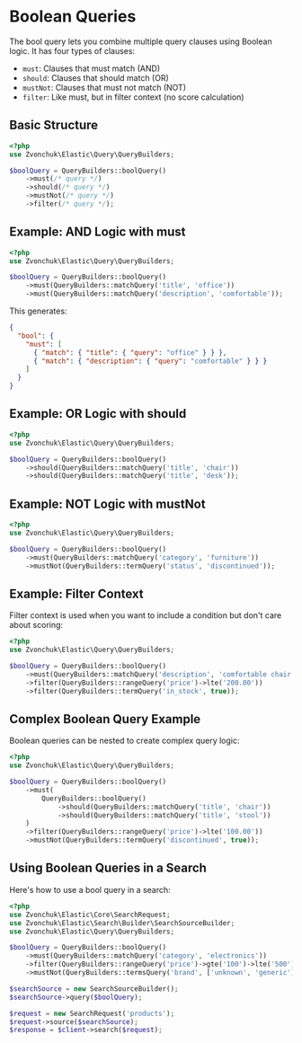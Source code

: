 # Boolean Queries

The bool query lets you combine multiple query clauses using Boolean logic. It has four types of clauses:

- `must`: Clauses that must match (AND)
- `should`: Clauses that should match (OR)
- `mustNot`: Clauses that must not match (NOT)
- `filter`: Like must, but in filter context (no score calculation)

## Basic Structure

```php
<?php
use Zvonchuk\Elastic\Query\QueryBuilders;

$boolQuery = QueryBuilders::boolQuery()
    ->must(/* query */)
    ->should(/* query */)
    ->mustNot(/* query */)
    ->filter(/* query */);
```

## Example: AND Logic with must

```php
<?php
use Zvonchuk\Elastic\Query\QueryBuilders;

$boolQuery = QueryBuilders::boolQuery()
    ->must(QueryBuilders::matchQuery('title', 'office'))
    ->must(QueryBuilders::matchQuery('description', 'comfortable'));
```

This generates:

```json
{
  "bool": {
    "must": [
      { "match": { "title": { "query": "office" } } },
      { "match": { "description": { "query": "comfortable" } } }
    ]
  }
}
```

## Example: OR Logic with should

```php
<?php
use Zvonchuk\Elastic\Query\QueryBuilders;

$boolQuery = QueryBuilders::boolQuery()
    ->should(QueryBuilders::matchQuery('title', 'chair'))
    ->should(QueryBuilders::matchQuery('title', 'desk'));
```

## Example: NOT Logic with mustNot

```php
<?php
use Zvonchuk\Elastic\Query\QueryBuilders;

$boolQuery = QueryBuilders::boolQuery()
    ->must(QueryBuilders::matchQuery('category', 'furniture'))
    ->mustNot(QueryBuilders::termQuery('status', 'discontinued'));
```

## Example: Filter Context

Filter context is used when you want to include a condition but don't care about scoring:

```php
<?php
use Zvonchuk\Elastic\Query\QueryBuilders;

$boolQuery = QueryBuilders::boolQuery()
    ->must(QueryBuilders::matchQuery('description', 'comfortable chair'))
    ->filter(QueryBuilders::rangeQuery('price')->lte('200.00'))
    ->filter(QueryBuilders::termQuery('in_stock', true));
```

## Complex Boolean Query Example

Boolean queries can be nested to create complex query logic:

```php
<?php
use Zvonchuk\Elastic\Query\QueryBuilders;

$boolQuery = QueryBuilders::boolQuery()
    ->must(
        QueryBuilders::boolQuery()
            ->should(QueryBuilders::matchQuery('title', 'chair'))
            ->should(QueryBuilders::matchQuery('title', 'stool'))
    )
    ->filter(QueryBuilders::rangeQuery('price')->lte('100.00'))
    ->mustNot(QueryBuilders::termQuery('discontinued', true));
```

## Using Boolean Queries in a Search

Here's how to use a bool query in a search:

```php
<?php
use Zvonchuk\Elastic\Core\SearchRequest;
use Zvonchuk\Elastic\Search\Builder\SearchSourceBuilder;
use Zvonchuk\Elastic\Query\QueryBuilders;

$boolQuery = QueryBuilders::boolQuery()
    ->must(QueryBuilders::matchQuery('category', 'electronics'))
    ->filter(QueryBuilders::rangeQuery('price')->gte('100')->lte('500'))
    ->mustNot(QueryBuilders::termsQuery('brand', ['unknown', 'generic']));

$searchSource = new SearchSourceBuilder();
$searchSource->query($boolQuery);

$request = new SearchRequest('products');
$request->source($searchSource);
$response = $client->search($request);
```
